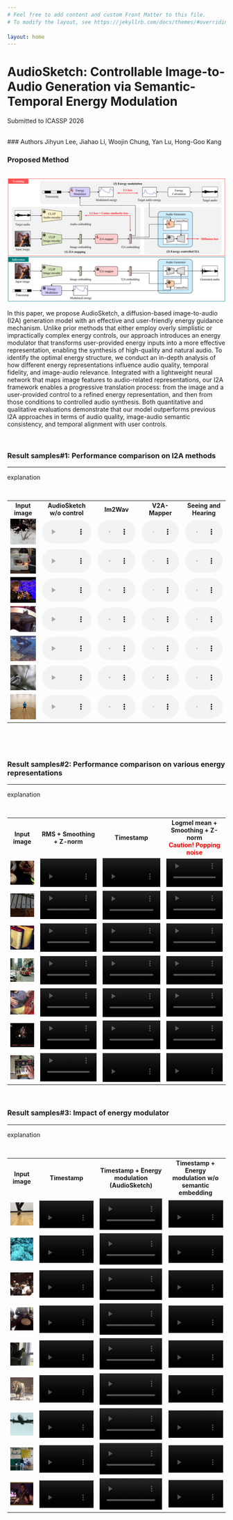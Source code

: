 ```yaml
---
# Feel free to add content and custom Front Matter to this file.
# To modify the layout, see https://jekyllrb.com/docs/themes/#overriding-theme-defaults

layout: home
---
```



# AudioSketch: Controllable Image-to-Audio Generation via Semantic-Temporal Energy Modulation

Submitted to ICASSP 2026

<br />
### Authors
Jihyun Lee, Jiahao Li, Woojin Chung, Yan Lu, Hong-Goo Kang

<br />



### Proposed Method

<br />
<img src="./assets/proposed.png"> 

<br />

In this paper, we propose AudioSketch, a diffusion-based image-to-audio (I2A) generation model with an effective and user-friendly energy guidance mechanism.
Unlike prior methods that either employ overly simplistic or impractically complex energy controls, our approach introduces an energy modulator that transforms user-provided energy inputs into a more effective representation, enabling the synthesis of high-quality and natural audio.
To identify the optimal energy structure, we conduct an in-depth analysis of how different energy representations influence audio quality, temporal fidelity, and image-audio relevance.
Integrated with a lightweight neural network that maps image features to audio-related representations, our I2A framework enables a progressive translation process: from the image and a user-provided control to a refined energy representation, and then from those conditions to controlled audio synthesis.
Both quantitative and qualitative evaluations demonstrate that our model outperforms previous I2A approaches in terms of audio quality, image-audio semantic consistency, and temporal alignment with user controls. 

<br />

### Result samples#1: Performance comparison on I2A methods

------

explanation



<br />

<table style="table-layout: fixed; word-wrap: normal;" borded="1" border-collapse="collapse">
  <colgroup>
    <col style="width: 150px;">   <!-- Input image -->
    <col style="width: 250px;">   <!-- Our I2A backbone -->
    <col style="width: 250px;">   <!-- Im2Wav -->
    <col style="width: 250px;">   <!-- V2A-Mapper -->
    <col style="width: 250px;">   <!-- Seeing and Hearing -->
  </colgroup>
    <tr>
    <td style="text-align:center"><strong>Input image</strong></td>
    <td style="text-align:center"><strong>AudioSketch w/o control</strong></td>
    <td style="text-align:center"><strong>Im2Wav</strong></td>
    <td style="text-align:center"><strong>V2A-Mapper</strong></td>
    <td style="text-align:center"><strong>Seeing and Hearing</strong></td>
    </tr>
<tr>
<td><img src='./assets/demo_samples/i2a/image/6pvMFjUm7D0_000044.jpg'></td>
<td><audio controls style="width: 100%;"><source src='./assets/demo_samples/i2a/proposed/6pvMFjUm7D0_000044.wav'></audio></td>
<td><audio controls style="width: 100%;"><source src='./assets/demo_samples/i2a/im2wav/6pvMFjUm7D0_000044.wav'></audio></td>
<td><audio controls style="width: 100%;"><source src='./assets/demo_samples/i2a/v2amapper/6pvMFjUm7D0_000044.wav'></audio></td>
<td><audio controls style="width: 100%;"><source src='./assets/demo_samples/i2a/snh/6pvMFjUm7D0_000044.wav'></audio></td>
</tr>
<tr>
<td><img src='./assets/demo_samples/i2a/image/9PmzQI8ZYpg_000030.jpg'></td>
<td><audio controls style="width: 100%;"><source src='./assets/demo_samples/i2a/proposed/9PmzQI8ZYpg_000030.wav'></audio></td>
<td><audio controls style="width: 100%;"><source src='./assets/demo_samples/i2a/im2wav/9PmzQI8ZYpg_000030.wav'></audio></td>
<td><audio controls style="width: 100%;"><source src='./assets/demo_samples/i2a/v2amapper/9PmzQI8ZYpg_000030.wav'></audio></td>
<td><audio controls style="width: 100%;"><source src='./assets/demo_samples/i2a/snh/9PmzQI8ZYpg_000030.wav'></audio></td>
</tr>
<tr>
<td><img src='./assets/demo_samples/i2a/image/Bg2XkNb5LZE_000140.jpg'></td>
<td><audio controls style="width: 100%;"><source src='./assets/demo_samples/i2a/proposed/Bg2XkNb5LZE_000140.wav'></audio></td>
<td><audio controls style="width: 100%;"><source src='./assets/demo_samples/i2a/im2wav/Bg2XkNb5LZE_000140.wav'></audio></td>
<td><audio controls style="width: 100%;"><source src='./assets/demo_samples/i2a/v2amapper/Bg2XkNb5LZE_000140.wav'></audio></td>
<td><audio controls style="width: 100%;"><source src='./assets/demo_samples/i2a/snh/Bg2XkNb5LZE_000140.wav'></audio></td>
</tr>
<tr>
<td><img src='./assets/demo_samples/i2a/image/B-yqXExuYrk_000405.jpg'></td>
<td><audio controls style="width: 100%;"><source src='./assets/demo_samples/i2a/proposed/B-yqXExuYrk_000405.wav'></audio></td>
<td><audio controls style="width: 100%;"><source src='./assets/demo_samples/i2a/im2wav/B-yqXExuYrk_000405.wav'></audio></td>
<td><audio controls style="width: 100%;"><source src='./assets/demo_samples/i2a/v2amapper/B-yqXExuYrk_000405.wav'></audio></td>
<td><audio controls style="width: 100%;"><source src='./assets/demo_samples/i2a/snh/B-yqXExuYrk_000405.wav'></audio></td>
</tr>
<tr>
<td><img src='./assets/demo_samples/i2a/image/DkAeTKwWXs8_000065.jpg'></td>
<td><audio controls style="width: 100%;"><source src='./assets/demo_samples/i2a/proposed/DkAeTKwWXs8_000065.wav'></audio></td>
<td><audio controls style="width: 100%;"><source src='./assets/demo_samples/i2a/im2wav/DkAeTKwWXs8_000065.wav'></audio></td>
<td><audio controls style="width: 100%;"><source src='./assets/demo_samples/i2a/v2amapper/DkAeTKwWXs8_000065.wav'></audio></td>
<td><audio controls style="width: 100%;"><source src='./assets/demo_samples/i2a/snh/DkAeTKwWXs8_000065.wav'></audio></td>
</tr>
<tr>
<td><img src='./assets/demo_samples/i2a/image/FxkZsO4Kd78_000022.jpg'></td>
<td><audio controls style="width: 100%;"><source src='./assets/demo_samples/i2a/proposed/FxkZsO4Kd78_000022.wav'></audio></td>
<td><audio controls style="width: 100%;"><source src='./assets/demo_samples/i2a/im2wav/FxkZsO4Kd78_000022.wav'></audio></td>
<td><audio controls style="width: 100%;"><source src='./assets/demo_samples/i2a/v2amapper/FxkZsO4Kd78_000022.wav'></audio></td>
<td><audio controls style="width: 100%;"><source src='./assets/demo_samples/i2a/snh/FxkZsO4Kd78_000022.wav'></audio></td>
</tr>
<tr>
<td><img src='./assets/demo_samples/i2a/image/WGOZNdTXITQ_000205.jpg'></td>
<td><audio controls style="width: 100%;"><source src='./assets/demo_samples/i2a/proposed/WGOZNdTXITQ_000205.wav'></audio></td>
<td><audio controls style="width: 100%;"><source src='./assets/demo_samples/i2a/im2wav/WGOZNdTXITQ_000205.wav'></audio></td></td>
<td><audio controls style="width: 100%;"><source src='./assets/demo_samples/i2a/v2amapper/WGOZNdTXITQ_000205.wav'></audio></td>
<td><audio controls style="width: 100%;"><source src='./assets/demo_samples/i2a/snh/WGOZNdTXITQ_000205.wav'></audio></td>
</tr>
</table>


​    

<br />

### Result samples#2: Performance comparison on various energy representations

------

explanation



<br />


<table style="table-layout: fixed; word-wrap: normal;" borded="1" border-collapse="collapse">
  <colgroup>
    <col style="width: 150px;">   <!-- Input image -->
    <col style="width: 500px;">   <!-- Timestamp -->
    <col style="width: 500px;">   <!-- Logmel mean+Smoothing+Z-norm -->
    <col style="width: 500px;">   <!-- RMS+Smoothing+Z-norm -->
  </colgroup>
    <tr>
    <td style="text-align:center"><strong>Input image</strong></td>
    <td style="text-align:center"><strong>RMS + Smoothing + Z-norm</strong></td>
    <td style="text-align:center"><strong>Timestamp</strong></td>
    <td style="text-align:center"><strong>Logmel mean + Smoothing + Z-norm<br><span style="color:red">Caution! Popping noise</span></strong></td>
    </tr>
  <tr>
    <td><img src='./assets/demo_samples/image/i_rgOfS3NOSY_000108.jpg'></td>
	  <td><video controls style="width: 100%;" src='./assets/demo_samples/energy_ablation/cropped/rms_smoothing_znorm/v__rgOfS3NOSY_000108.mp4'></video></td>
	  <td><video controls style="width: 100%;" src='./assets/demo_samples/energy_ablation/cropped/timestamp/v__rgOfS3NOSY_000108.mp4'></video></td>
	  <td><video controls style="width: 100%;" src='./assets/demo_samples/energy_ablation/cropped/logmel_smoothing_znorm/v__rgOfS3NOSY_000108.mp4'></video></td>
  </tr>
  <tr>
    <td><img src='./assets/demo_samples/image/0IqPUUWnnd8_000085.jpg'></td>
	  <td><video controls style="width: 100%;" src='./assets/demo_samples/energy_ablation/cropped/rms_smoothing_znorm/v_0IqPUUWnnd8_000085.mp4'></video></td>
	  <td><video controls style="width: 100%;" src='./assets/demo_samples/energy_ablation/cropped/timestamp/v_0IqPUUWnnd8_000085.mp4'></video></td>
	  <td><video controls style="width: 100%;" src='./assets/demo_samples/energy_ablation/cropped/logmel_smoothing_znorm/v_0IqPUUWnnd8_000085.mp4'></video></td>
  </tr>
  <tr>
    <td><img src='./assets/demo_samples/image/3njuN-F2Ecs_000332.jpg'></td>
	  <td><video controls style="width: 100%;" src='./assets/demo_samples/energy_ablation/cropped/rms_smoothing_znorm/v_3njuN-F2Ecs_000332.mp4'></video></td>
	  <td><video controls style="width: 100%;" src='./assets/demo_samples/energy_ablation/cropped/timestamp/v_3njuN-F2Ecs_000332.mp4'></video></td>
	  <td><video controls style="width: 100%;" src='./assets/demo_samples/energy_ablation/cropped/logmel_smoothing_znorm/v_3njuN-F2Ecs_000332.mp4'></video></td>
  </tr>
  <tr>
    <td><img src='./assets/demo_samples/image/AAyqgdDOUYA_000020.jpg'></td>
	  <td><video controls style="width: 100%;" src='./assets/demo_samples/energy_ablation/cropped/rms_smoothing_znorm/v_AAyqgdDOUYA_000020.mp4'></video></td>
	  <td><video controls style="width: 100%;" src='./assets/demo_samples/energy_ablation/cropped/timestamp/v_AAyqgdDOUYA_000020.mp4'></video></td>
	  <td><video controls style="width: 100%;" src='./assets/demo_samples/energy_ablation/cropped/logmel_smoothing_znorm/v_AAyqgdDOUYA_000020.mp4'></video></td>
  </tr>
  <tr>
    <td><img src='./assets/demo_samples/image/CpoUHOCPaNw_000020.jpg'></td>
	  <td><video controls style="width: 100%;" src='./assets/demo_samples/energy_ablation/cropped/rms_smoothing_znorm/v_CpoUHOCPaNw_000020.mp4'></video></td>
	  <td><video controls style="width: 100%;" src='./assets/demo_samples/energy_ablation/cropped/timestamp/v_CpoUHOCPaNw_000020.mp4'></video></td>
	  <td><video controls style="width: 100%;" src='./assets/demo_samples/energy_ablation/cropped/logmel_smoothing_znorm/v_CpoUHOCPaNw_000020.mp4'></video></td>
  </tr>
  <tr>
    <td><img src='./assets/demo_samples/image/DKSrNxPQrbY_000090.jpg'></td>
	  <td><video controls style="width: 100%;" src='./assets/demo_samples/energy_ablation/cropped/rms_smoothing_znorm/v_DKSrNxPQrbY_000090.mp4'></video></td>
	  <td><video controls style="width: 100%;" src='./assets/demo_samples/energy_ablation/cropped/timestamp/v_DKSrNxPQrbY_000090.mp4'></video></td>
	  <td><video controls style="width: 100%;" src='./assets/demo_samples/energy_ablation/cropped/logmel_smoothing_znorm/v_DKSrNxPQrbY_000090.mp4'></video></td>
  </tr>
  <tr>
    <td><img src='./assets/demo_samples/image/eFwVC47pOig_000100.jpg'></td>
	  <td><video controls style="width: 100%;" src='./assets/demo_samples/energy_ablation/cropped/rms_smoothing_znorm/v_eFwVC47pOig_000100.mp4'></video></td>
	  <td><video controls style="width: 100%;" src='./assets/demo_samples/energy_ablation/cropped/timestamp/v_eFwVC47pOig_000100.mp4'></video></td>
	  <td><video controls style="width: 100%;" src='./assets/demo_samples/energy_ablation/cropped/logmel_smoothing_znorm/v_eFwVC47pOig_000100.mp4'></video></td>
  </tr>
</table>


<br />

### Result samples#3: Impact of energy modulator

------

explanation



<br />

<table style="table-layout: fixed; word-wrap: normal;" borded="1" border-collapse="collapse">
  <colgroup>
    <col style="width: 150px;">   <!-- Input image -->
    <col style="width: 500px;">   <!-- Timestamp -->
    <col style="width: 500px;">   <!-- Timestamp + energy modulation -->
    <col style="width: 500px;">   <!-- Timestamp + energy modulation w/o semantic embedding -->
  </colgroup>
    <tr>
    <td style="text-align:center"><strong>Input image</strong></td>
    <td style="text-align:center"><strong>Timestamp</strong></td>
    <td style="text-align:center"><strong>Timestamp + Energy modulation (AudioSketch) </strong></td>
    <td style="text-align:center"><strong>Timestamp + Energy modulation w/o semantic embedding</strong></td>
    </tr>
  <tr>
    <td><img src='./assets/demo_samples/image/h6YMk2FOHHM_000017.jpg'></td>
	  <td><video controls style="width: 100%;" src='./assets/demo_samples/energy_modulation/cropped/timestamp/v_h6YMk2FOHHM_000017.mp4'></video></td>
	  <td><video controls style="width: 100%;" src='./assets/demo_samples/energy_modulation/cropped/em_sem/v_h6YMk2FOHHM_000017.mp4'></video></td>
	  <td><video controls style="width: 100%;" src='./assets/demo_samples/energy_modulation/cropped/em_only/v_h6YMk2FOHHM_000017.mp4'></video></td>
  </tr>
  <tr>
    <td><img src='./assets/demo_samples/image/HOyov3OS0a0_000054.jpg'></td>
	  <td><video controls style="width: 100%;" src='./assets/demo_samples/energy_modulation/cropped/timestamp/v_HOyov3OS0a0_000054.mp4'></video></td>
	  <td><video controls style="width: 100%;" src='./assets/demo_samples/energy_modulation/cropped/em_sem/v_HOyov3OS0a0_000054.mp4'></video></td>
	  <td><video controls style="width: 100%;" src='./assets/demo_samples/energy_modulation/cropped/em_only/v_HOyov3OS0a0_000054.mp4'></video></td>
  </tr>
  <tr>
    <td><img src='./assets/demo_samples/image/HQb2jhmw1BE_000310.jpg'></td>
	  <td><video controls style="width: 100%;" src='./assets/demo_samples/energy_modulation/cropped/timestamp/v_HQb2jhmw1BE_000310.mp4'></video></td>
	  <td><video controls style="width: 100%;" src='./assets/demo_samples/energy_modulation/cropped/em_sem/v_HQb2jhmw1BE_000310.mp4'></video></td>
	  <td><video controls style="width: 100%;" src='./assets/demo_samples/energy_modulation/cropped/em_only/v_HQb2jhmw1BE_000310.mp4'></video></td>
  </tr>
  <tr>
    <td><img src='./assets/demo_samples/image/ioQdfK6Ae9k_000010.jpg'></td>
	  <td><video controls style="width: 100%;" src='./assets/demo_samples/energy_modulation/cropped/timestamp/v_ioQdfK6Ae9k_000010.mp4'></video></td>
	  <td><video controls style="width: 100%;" src='./assets/demo_samples/energy_modulation/cropped/em_sem/v_ioQdfK6Ae9k_000010.mp4'></video></td>
	  <td><video controls style="width: 100%;" src='./assets/demo_samples/energy_modulation/cropped/em_only/v_ioQdfK6Ae9k_000010.mp4'></video></td>
  </tr>
  <tr>
    <td><img src='./assets/demo_samples/image/K1ASf4xAexc_000030.jpg'></td>
	  <td><video controls style="width: 100%;" src='./assets/demo_samples/energy_modulation/cropped/timestamp/v_K1ASf4xAexc_000030.mp4'></video></td>
	  <td><video controls style="width: 100%;" src='./assets/demo_samples/energy_modulation/cropped/em_sem/v_K1ASf4xAexc_000030.mp4'></video></td>
	  <td><video controls style="width: 100%;" src='./assets/demo_samples/energy_modulation/cropped/em_only/v_K1ASf4xAexc_000030.mp4'></video></td>
  </tr>
  <tr>
    <td><img src='./assets/demo_samples/image/KQAR_64a35I_000011.jpg'></td>
	  <td><video controls style="width: 100%;" src='./assets/demo_samples/energy_modulation/cropped/timestamp/v_KQAR_64a35I_000011.mp4'></video></td>
	  <td><video controls style="width: 100%;" src='./assets/demo_samples/energy_modulation/cropped/em_sem/v_KQAR_64a35I_000011.mp4'></video></td>
	  <td><video controls style="width: 100%;" src='./assets/demo_samples/energy_modulation/cropped/em_only/v_KQAR_64a35I_000011.mp4'></video></td>
  </tr>
  <tr>
    <td><img src='./assets/demo_samples/image/N4SfahxM8Z4_000004.jpg'></td>
	  <td><video controls style="width: 100%;" src='./assets/demo_samples/energy_modulation/cropped/timestamp/v_N4SfahxM8Z4_000004.mp4'></video></td>
	  <td><video controls style="width: 100%;" src='./assets/demo_samples/energy_modulation/cropped/em_sem/v_N4SfahxM8Z4_000004.mp4'></video></td>
	  <td><video controls style="width: 100%;" src='./assets/demo_samples/energy_modulation/cropped/em_only/v_N4SfahxM8Z4_000004.mp4'></video></td>
  </tr>
  <tr>
    <td><img src='./assets/demo_samples/image/Q19VErS2iH4_000020.jpg'></td>
	  <td><video controls style="width: 100%;" src='./assets/demo_samples/energy_modulation/cropped/timestamp/v_Q19VErS2iH4_000020.mp4'></video></td>
	  <td><video controls style="width: 100%;" src='./assets/demo_samples/energy_modulation/cropped/em_sem/v_Q19VErS2iH4_000020.mp4'></video></td>
	  <td><video controls style="width: 100%;" src='./assets/demo_samples/energy_modulation/cropped/em_only/v_Q19VErS2iH4_000020.mp4'></video></td>
  </tr>
  <tr>
    <td><img src='./assets/demo_samples/image/xnA7O5ESAbY_000030.jpg'></td>
	  <td><video controls style="width: 100%;" src='./assets/demo_samples/energy_modulation/cropped/timestamp/v_xnA7O5ESAbY_000030.mp4'></video></td>
	  <td><video controls style="width: 100%;" src='./assets/demo_samples/energy_modulation/cropped/em_sem/v_xnA7O5ESAbY_000030.mp4'></video></td>
	  <td><video controls style="width: 100%;" src='./assets/demo_samples/energy_modulation/cropped/em_only/v_xnA7O5ESAbY_000030.mp4'></video></td>
  </tr>
</table>